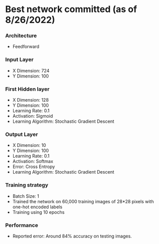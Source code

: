 # Best network committed (as of 8/26/2022)
### Architecture
   - Feedforward
   
### Input Layer
   - X Dimension: 724
   - Y Dimension: 100
   
### First Hidden layer
   - X Dimension: 128
   - Y Dimension: 100
   - Learning Rate: 0.1
   - Activation: Sigmoid
   - Learning Algorithm: Stochastic Gradient Descent
   
### Output Layer
   - X Dimension: 10
   - Y Dimension: 100
   - Learning Rate: 0.1
   - Activation: Softmax
   - Error: Cross Entropy
   - Learning Algorithm: Stochastic Gradient Descent

### Training strategy
   - Batch Size: 1
   - Trained the network on 60,000 training images of 28*28 pixels with one-hot encoded labels
   - Training using 10 epochs
 
### Performance
   - Reported error: Around 84% accuracy on testing images.
